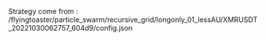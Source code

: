 Strategy come from : /flyingtoaster/particle_swarm/recursive_grid/longonly_01_lessAU/XMRUSDT_20221030062757_604d9/config.json
